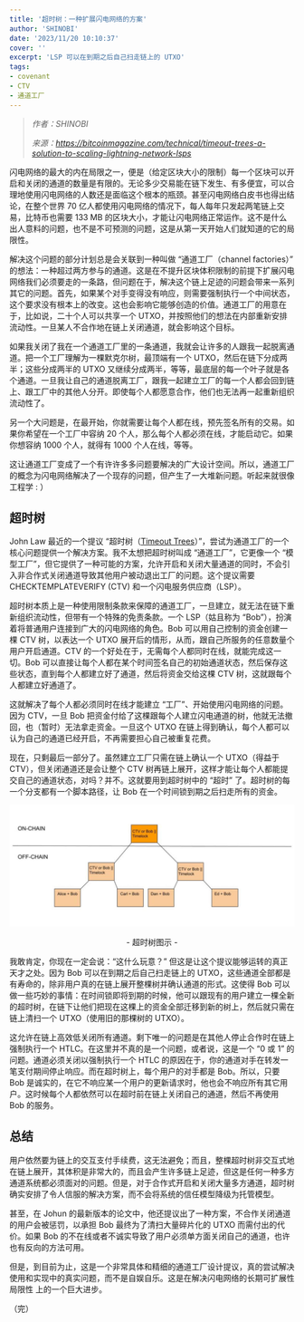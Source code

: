 ```yaml
---
title: '超时树：一种扩展闪电网络的方案'
author: 'SHINOBI'
date: '2023/11/20 10:10:37'
cover: ''
excerpt: 'LSP 可以在到期之后自己扫走链上的 UTXO'
tags:
- covenant
- CTV
- 通道工厂
---
```



> *作者：SHINOBI*
> 
> *来源：<https://bitcoinmagazine.com/technical/timeout-trees-a-solution-to-scaling-lightning-network-lsps>*



闪电网络的最大的内在局限之一，便是（给定区块大小的限制）每一个区块可以开启和关闭的通道的数量是有限的。无论多少交易能在链下发生、有多便宜，可以合理地使用闪电网络的人数还是面临这个根本的瓶颈。甚至闪电网络白皮书也得出结论，在整个世界 70 亿人都使用闪电网络的情况下，每人每年只发起两笔链上交易，比特币也需要 133 MB 的区块大小，才能让闪电网络正常运作。这不是什么出人意料的问题，也不是不可预测的问题，这是从第一天开始人们就知道的它的局限性。

解决这个问题的部分计划总是会关联到一种叫做 “通道工厂（channel factories）” 的想法：一种超过两方参与的通道。这是在不提升区块体积限制的前提下扩展闪电网络我们必须要走的一条路，但问题在于，解决这个链上足迹的问题会带来一系列其它的问题。首先，如果某个对手变得没有响应，则需要强制执行一个中间状态，这个要求没有根本上的改变。这也会影响它能够创造的价值。通道工厂的用意在于，比如说，二十个人可以共享一个 UTXO，并按照他们的想法在内部重新安排流动性。一旦某人不合作地在链上关闭通道，就会影响这个目标。

如果我关闭了我在一个通道工厂里的一条通道，我就会让许多的人跟我一起脱离通道。把一个工厂理解为一棵默克尔树，最顶端有一个 UTXO，然后在链下分成两半；这些分成两半的 UTXO 又继续分成两半，等等，最底层的每一个叶子就是各个通道。一旦我让自己的通道脱离工厂，跟我一起建立工厂的每一个人都会回到链上、跟工厂中的其他人分开。即使每个人都愿意合作，他们也无法再一起重新组织流动性了。

另一个大问题是，在最开始，你就需要让每个人都在线，预先签名所有的交易。如果你希望在一个工厂中容纳 20 个人，那么每个人都必须在线，才能启动它。如果你想容纳 1000 个人，就得有 1000 个人在线，等等。

这让通道工厂变成了一个有许许多多问题要解决的广大设计空间。所以，通道工厂的概念为闪电网络解决了一个现存的问题，但产生了一大堆新问题。听起来就很像工程学 : ）

## 超时树

John Law 最近的一个提议 “超时树（[Timeout Trees](https://lists.linuxfoundation.org/pipermail/lightning-dev/2023-September/004092.html)）”，尝试为通道工厂的一个核心问题提供一个解决方案。我不太想把超时树叫成 “通道工厂”，它更像一个 “模型工厂”，但它提供了一种可能的方案，允许开启和关闭大量通道的同时，不会引入非合作式关闭通道导致其他用户被动退出工厂的问题。这个提议需要 CHECKTEMPLATEVERIFY (CTV) 和一个闪电服务供应商（LSP）。

超时树本质上是一种使用限制条款来保障的通道工厂，一旦建立，就无法在链下重新组织流动性，但带有一个特殊的免责条款。一个 LSP（姑且称为 “Bob”），扮演着将普通用户连接到广大的闪电网络的角色。Bob 可以用自己控制的资金创建一棵 CTV 树，以表达一个 UTXO 展开后的情形，从而，跟自己所服务的任意数量个用户开启通道。CTV 的一个好处在于，无需每个人都同时在线，就能完成这一切。Bob 可以直接让每个人都在某个时间签名自己的初始通道状态，然后保存这些状态，直到每个人都建立好了通道，然后将资金交给这棵 CTV 树，这就跟每个人都建立好通道了。

这就解决了每个人都必须同时在线才能建立 “工厂”、开始使用闪电网络的问题。因为 CTV，一旦 Bob 把资金付给了这棵跟每个人建立闪电通道的树，他就无法撤回，也（暂时）无法拿走资金。一旦这个 UTXO 在链上得到确认，每个人都可以认为自己的通道已经开启，不再需要担心自己被重复花费。

现在，只剩最后一部分了。虽然建立工厂只需在链上确认一个 UTXO（得益于 CTV），但关闭通道还是会让整个 CTV 树再链上展开，这样才能让每个人都能提交自己的通道状态，对吗？并不。这就要用到超时树中的 “超时” 了。超时树的每一个分支都有一个脚本路径，让 Bob 在一个时间锁到期之后扫走所有的资金。

![A diagram of a Timeout Tree.](../images/timeout-trees-a-solution-to-scaling-lightning-network-lsps/timeout.jpg)

<p style="text-align:center">- 超时树图示 -</p>


我敢肯定，你现在一定会说：“这什么玩意？” 但这是让这个提议能够运转的真正天才之处。因为 Bob 可以在到期之后自己扫走链上的 UTXO，这些通道全部都是有寿命的，除非用户真的在链上展开整棵树并确认通道的形式。这使得 Bob 可以做一些巧妙的事情：在时间锁即将到期的时候，他可以跟现有的用户建立一棵全新的超时树，在链下让他们把现在这棵上的资金全部迁移到新的树上，然后就只需在链上清扫一个 UTXO（使用旧的那棵树的 UTXO）。

这允许在链上高效低关闭所有通道。剩下唯一的问题是在其他人停止合作时在链上强制执行一个 HTLC。在这里并不真的是一个问题，或者说，这是一个 “0 或 1” 的问题。通道必须关闭以强制执行一个 HTLC 的原因在于，你的通道对手在转发一笔支付期间停止响应。而在超时树上，每个用户的对手都是 Bob。所以，只要 Bob 是诚实的，在它不响应某一个用户的更新请求时，他也会不响应所有其它用户。这时候每个人都依然可以在超时前在链上关闭自己的通道，然后不再使用 Bob 的服务。

## 总结

用户依然要为链上的交互支付手续费，这无法避免；而且，整棵超时树非交互式地在链上展开，其体积是非常大的，而且会产生许多链上足迹，但这是任何一种多方通道系统都必须面对的问题。但是，对于合作式开启和关闭大量多方通道，超时树确实安排了令人信服的解决方案，而不会将系统的信任模型降级为托管模型。

甚至，在 Johun 的最新版本的论文中，他还提议出了一种方案，不合作关闭通道的用户会被惩罚，以承担 Bob 最终为了清扫大量碎片化的 UTXO 而需付出的代价。如果 Bob 的不在线或者不诚实导致了用户必须单方面关闭自己的通道，也许也有反向的方法可用。

但是，到目前为止，这是一个非常具体和精细的通道工厂设计提议，真的尝试解决使用和实现中的真实问题，而不是自娱自乐。这是在解决闪电网络的长期可扩展性局限性 上的一个巨大进步。

（完）